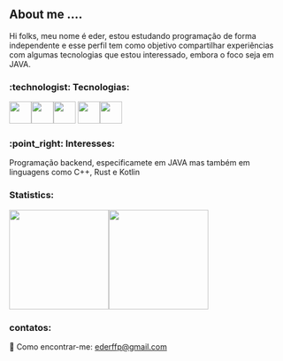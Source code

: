 <h2> About me .... </h2>

<p> Hi folks, meu nome é eder, estou estudando programação de forma independente e esse perfil tem como objetivo compartilhar experiências com algumas tecnologias que estou interessado, embora o foco seja em JAVA.</p>

<h3>:technologist: Tecnologias: </h3>
 
<img src="https://cdn.jsdelivr.net/gh/devicons/devicon/icons/git/git-original.svg" width="40" height="40"/><img src="https://cdn.jsdelivr.net/gh/devicons/devicon/icons/cplusplus/cplusplus-original.svg" width="40" height="40"/><img src="https://cdn.jsdelivr.net/gh/devicons/devicon/icons/java/java-original-wordmark.svg" width="40" height="40"/> <img src="https://cdn.jsdelivr.net/gh/devicons/devicon/icons/kotlin/kotlin-original-wordmark.svg" width="40" height="40"/><img src="https://cdn.jsdelivr.net/gh/devicons/devicon/icons/rust/rust-original.svg" width="40" height="40"/>

<h3>:point_right: Interesses: </h3> 
  
<p> Programação backend, especificamete em JAVA mas também em linguagens como C++, Rust e Kotlin </p>
 
<h3> Statistics: </h3> 

<div>
<img height="180em" src="https://github-readme-stats.vercel.app/api?username=ederffp&show_icons=true&theme=dark"/><img height="180em" src="https://github-readme-stats.vercel.app/api/top-langs/?username=ederffp&layout=compact&theme=dark"/>
</div>


<h3> contatos: </h3>

:email: Como encontrar-me: [ederffp@gmail.com](mailto:ederffp@gmail.com)
